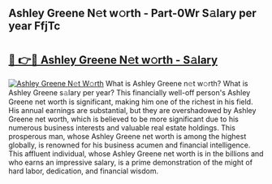 ## Ashley Greene N𝚎t w𝚘rth - Part-0Wr S𝚊lary per year FfjTc

# <h2><a href="http://gc0md3u.nevu.top/?p=Ashley+Greene">🔗 👉🔴 Ashley Greene N𝚎t w𝚘rth - S𝚊lary</a></h2>

[![Ashley Greene N𝚎t W𝚘rth](https://i.imgur.com/Oavwk0R.jpeg)](http://gc0md3u.nevu.top/?p=Ashley+Greene)
What is Ashley Greene n𝚎t w𝚘rth? What is Ashley Greene s𝚊lary per year?
This financially well-off person's Ashley Greene net worth is significant, making him one of the richest in his field. His annual earnings are substantial, but they are overshadowed by Ashley Greene net worth, which is believed to be more significant due to his numerous business interests and valuable real estate holdings. This prosperous man, whose Ashley Greene net worth is among the highest globally, is renowned for his business acumen and financial intelligence. This affluent individual, whose Ashley Greene net worth is in the billions and who earns an impressive salary, is a prime demonstration of the might of hard labor, dedication, and financial wisdom.
